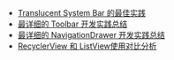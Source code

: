 <ul>
<li><a href="/D-clock/AndroidSystemUiTraining/blob/master/note/00_AndroidSystemUI%EF%BC%9ATranslucentBar%E7%89%B9%E6%80%A7%E7%9A%84%E4%BD%BF%E7%94%A8.md">Translucent System Bar 的最佳实践</a></li>
<li><a href="https://ydmmocoo.github.io/2016/06/28/Android-Studio%E6%8F%92%E4%BB%B6%E6%95%B4%E7%90%86/">最详细的 Toolbar 开发实践总结</a></li>
<li><a href="/D-clock/AndroidSystemUiTraining/blob/master/note/02_AndroidSystemUI%EF%BC%9ANavigationDrawe%E7%89%B9%E6%80%A7%E7%9A%84%E4%BD%BF%E7%94%A8.md">最详细的 NavigationDrawer 开发实践总结</a></li>
<li><a href="/D-clock/AndroidSystemUiTraining/blob/master/note/03_AndroidSystemUI%EF%BC%9ARecyclerView%E5%92%8CListView%E4%BD%BF%E7%94%A8%E5%AF%B9%E6%AF%94%E5%88%86%E6%9E%90.md">RecyclerView 和 ListView使用对比分析</a></li>
</ul>
